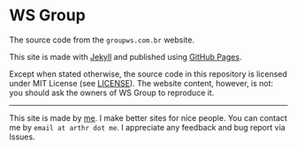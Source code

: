 # WS Group

The source code from the `groupws.com.br` website.

This site is made with [Jekyll](https://jekyllrb.com/) and published using [GitHub Pages](https://pages.github.com/).

Except when stated otherwise, the source code in this repository is licensed under MIT License (see [LICENSE](https://github.com/arthrfrts/ws/blob/master/LICENSE)). The website content, however, is not: you should ask the owners of WS Group to reproduce it.

---

This site is made by [me](https://arthr.me/). I make better sites for nice people. You can contact me by `email at arthr dot me`. I appreciate any feedback and bug report via Issues.
